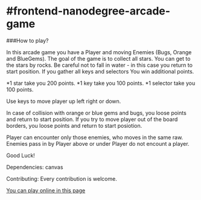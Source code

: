 #frontend-nanodegree-arcade-game
===============================
###How to play?

In this arcade game you have a Player and moving Enemies (Bugs, Orange and BlueGems). The goal of the game is to collect all stars. You can get to the stars by rocks.  Be careful not to fall in water - in this case you return to start position. If you gather all keys and selectors You win additional points. 

*1 star take you 200 points.
*1 key take you 100 points.
*1 selector take you 100 points.

Use keys to move player up left right or down.

In case of collision with orange or blue gems and bugs, you loose points and return to start position. If you try to move player out of the board borders, you loose points and return to start posiotion.

Player can encounter only those enemies, who moves in the same raw. Enemies pass in by Player above or under Player do not encount a player.

Good Luck!

Dependencies: canvas 

Contributing: Every contribution is welcome.

[You can play online in this page](https://natanagar.github.io/arcade_test/) 